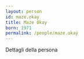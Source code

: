 ```yaml
---
layout: person
id: maze.okay
title: Maze Okay
born: 1971
permalink: /people/maze.okay
---
```


Dettagli della persona 